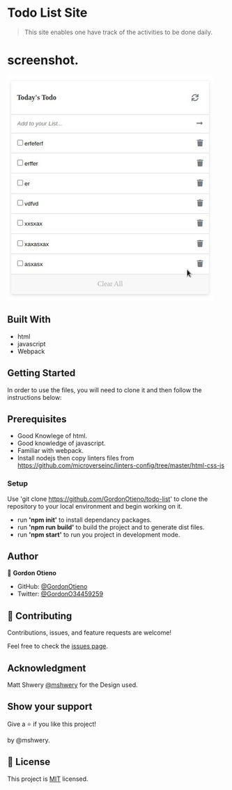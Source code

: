 # Todo List Site

> This site enables one have track of the activities to be done daily.
# screenshot.
![Screenshot](./src/asset/show.jpg)
## Built With

 - html
 - javascript
 - Webpack

## Getting Started
 In order to use the files, you will need to clone it and then follow the instructions below: 
 
## Prerequisites
- Good Knowlege of html.
- Good knowledge of javascript.
- Familiar with webpack.
- Install nodejs then copy linters files from https://github.com/microverseinc/linters-config/tree/master/html-css-js

### Setup
Use 'git clone https://github.com/GordonOtieno/todo-list' to clone the repository to your local environment and begin working on it.
- run **'npm init'** to install dependancy packages.
- run **'npm run build'** to build the project and to generate dist files.
- run **'npm start'** to run you project in development mode.
 

## Author

👤 **Gordon Otieno**

- GitHub: [@GordonOtieno](https://github.com/GordonOtieno)
- Twitter: [@GordonO34459259](https://twitter.com/@GordonO34459259)


## 🤝 Contributing

Contributions, issues, and feature requests are welcome!

Feel free to check the [issues page](https://github.com/GordonOtieno/todo-list/issues).


## Acknowledgment 

Matt Shwery [@mshwery](https://web.archive.org/web/20190228042842/https://twitter.com/mshwery) for the Design used.
## Show your support

Give a ⭐️ if you like this project!

by @mshwery. 


## 📝 License

This project is [MIT](./LICENSE) licensed.